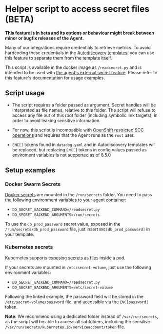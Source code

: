 # Helper script to access secret files (BETA)


**This feature is in beta and its options or behaviour might break between minor or bugfix releases of the Agent.**

Many of our integrations require credentials to retrieve metrics. To avoid hardcoding these credentials in the [Autodiscovery templates](https://docs.datadoghq.com/agent/autodiscovery/), you can use this feature to separate them from the template itself.

This script is available in the docker image as `/readsecret.py` and is intended
to be used with [the agent's external secret feature](https://github.com/DataDog/datadog-agent/blob/6.4.x/docs/agent/secrets.md). Please refer to this feature's documentation for usage examples.

## Script usage

- The script requires a folder passed as argument. Secret handles will be interpreted as file names, relative to this folder. The script will refuse to access any file out of this root folder (including symbolic link targets), in order to avoid leaking sensitive information.

- For now, this script is incompatible with [OpenShift restricted SCC operations](https://github.com/DataDog/datadog-agent/blob/6.4.x/Dockerfiles/agent/OPENSHIFT.md#restricted-scc-operations) and requires that the Agent runs as the `root` user.

- `ENC[]` tokens found in `datadog.yaml` and in Autodiscovery templates will be replaced, but replacing `ENC[]` tokens in config values passed as enviroment variables is not supported as of 6.5.0

## Setup examples

### Docker Swarm Secrets

[Docker secrets](https://docs.docker.com/engine/swarm/secrets/) are mounted in the `/run/secrets` folder. You need to pass the following environment variables to your agent container:

- `DD_SECRET_BACKEND_COMMAND=/readsecret.py`
- `DD_SECRET_BACKEND_ARGUMENTS=/run/secrets`

To use the `db_prod_password` secret value, exposed in the `/run/secrets/db_prod_password` file, just insert `ENC[db_prod_password]` in your template.

### Kubernetes secrets

Kubernetes supports [exposing secrets as files](https://kubernetes.io/docs/tasks/inject-data-application/distribute-credentials-secure/#create-a-pod-that-has-access-to-the-secret-data-through-a-volume) inside a pod.

If your secrets are mounted in `/etc/secret-volume`, just use the following environment variables:

- `DD_SECRET_BACKEND_COMMAND=/readsecret.py`
- `DD_SECRET_BACKEND_ARGUMENTS=/etc/secret-volume`

Following the linked example, the password field will be stored in the `/etc/secret-volume/password` file, and accessible via the `ENC[password]` token.

**Note:** We recommend using a dedicated folder instead of `/var/run/secrets`, as the script will be able to access all subfolders, including the sensitive `/var/run/secrets/kubernetes.io/serviceaccount/token` file.
